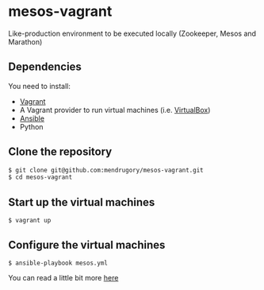 # mesos-vagrant

Like-production environment to be executed locally (Zookeeper, Mesos and Marathon)


## Dependencies

You need to install:

* [Vagrant](https://www.vagrantup.com/)
* A Vagrant provider to run virtual machines (i.e. [VirtualBox](https://www.virtualbox.org/))
* [Ansible](https://www.ansible.com/)
* Python

## Clone the repository

```bash
$ git clone git@github.com:mendrugory/mesos-vagrant.git
$ cd mesos-vagrant
```

## Start up the virtual machines

```
$ vagrant up
```

## Configure the virtual machines

```
$ ansible-playbook mesos.yml
```

You can read a little bit more [here](https://www.mendrugory.com/post/mesos-local-development)